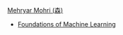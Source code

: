 [Mehryar Mohri (森)](https://cs.nyu.edu/~mohri/)
  - [Foundations of Machine Learning](https://cs.nyu.edu/~mohri/mlbook/)
